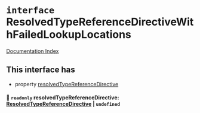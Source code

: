 # `interface` ResolvedTypeReferenceDirectiveWithFailedLookupLocations

[Documentation Index](../README.md)

## This interface has

- property [resolvedTypeReferenceDirective](#-readonly-resolvedtypereferencedirective-resolvedtypereferencedirective--undefined)


#### 📄 `readonly` resolvedTypeReferenceDirective: [ResolvedTypeReferenceDirective](../interface.ResolvedTypeReferenceDirective/README.md) | `undefined`



